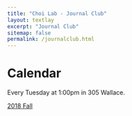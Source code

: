 ```yaml
---
title: "Choi Lab - Journal Club"
layout: textlay
excerpt: "Journal Club"
sitemap: false
permalink: /journalclub.html
---
```


# Calendar

Every Tuesday at 1:00pm in 305 Wallace.

[2018 Fall](/journalclub/journalclub_201809.html) 
